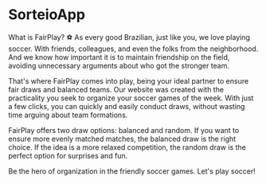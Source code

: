 # SorteioApp

What is FairPlay? ⚽ As every good Brazilian, just like you, we love playing soccer. With friends, colleagues, and even the folks from the neighborhood. And we know how important it is to maintain friendship on the field, avoiding unnecessary arguments about who got the stronger team.

That's where FairPlay comes into play, being your ideal partner to ensure fair draws and balanced teams. Our website was created with the practicality you seek to organize your soccer games of the week. With just a few clicks, you can quickly and easily conduct draws, without wasting time arguing about team formations.

FairPlay offers two draw options: balanced and random. If you want to ensure more evenly matched matches, the balanced draw is the right choice. If the idea is a more relaxed competition, the random draw is the perfect option for surprises and fun.

Be the hero of organization in the friendly soccer games. Let's play soccer!
